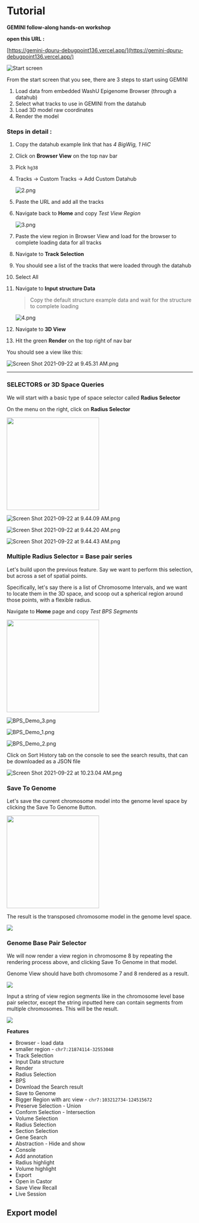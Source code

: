 # Tutorial

**GEMINI follow-along hands-on workshop**

**open this URL :**

[https://gemini-dpuru-debugpoint136.vercel.app/](https://gemini-dpuru-debugpoint136.vercel.app/)

![Start screen](img/1.png 'Start Screen')

From the start screen that you see, there are 3 steps to start using GEMINI

1. Load data from embedded WashU Epigenome Browser (through a datahub)
2. Select what tracks to use in GEMINI from the datahub
3. Load 3D model raw coordinates
4. Render the model

### Steps in detail :

1. Copy the datahub example link that has _4 BigWig, 1 HiC_
2. Click on **Browser View** on the top nav bar
3. Pick `hg38`
4. Tracks → Custom Tracks → Add Custom Datahub

   ![2.png](img/2.png)

5. Paste the URL and add all the tracks
6. Navigate back to **Home** and copy _Test View Region_

   ![3.png](img/3.png)

7. Paste the view region in Browser View and load for the browser to complete loading data for all tracks
8. Navigate to **Track Selection**
9. You should see a list of the tracks that were loaded through the datahub
10. Select All
11. Navigate to **Input structure Data**

    > Copy the default structure example data and wait for the structure to complete loading

    ![4.png](img/4.png)

12. Navigate to **3D View**
13. Hit the green **Render** on the top right of nav bar

You should see a view like this:

![Screen Shot 2021-09-22 at 9.45.31 AM.png](img/Screen_Shot_2021-09-22_at_9.45.31_AM.png)

---

### SELECTORS or 3D Space Queries

We will start with a basic type of space selector called **Radius Selector**

On the menu on the right, click on **Radius Selector**

<img src="img/Screen_Shot_2021-09-22_at_9.43.45_AM.png" width="250" height="250"/>

![Screen Shot 2021-09-22 at 9.44.09 AM.png](img/Screen_Shot_2021-09-22_at_9.44.09_AM.png)

![Screen Shot 2021-09-22 at 9.44.20 AM.png](img/Screen_Shot_2021-09-22_at_9.44.20_AM.png)

![Screen Shot 2021-09-22 at 9.44.43 AM.png](img/Screen_Shot_2021-09-22_at_9.44.43_AM.png)

### Multiple Radius Selector = Base pair series

Let's build upon the previous feature. Say we want to perform this selection, but across a set of spatial points.

Specifically, let's say there is a list of Chromosome Intervals, and we want to locate them in the 3D space, and scoop out a spherical region around those points, with a flexible radius.

Navigate to **Home** page and copy _Test BPS Segments_

<img src="img/Screen_Shot_2021-09-22_at_10.20.55_AM.png" width="250" height="250"/>

![BPS_Demo_3.png](img/BPS_Demo_3.png)

![BPS_Demo_1.png](img/BPS_Demo_1.png)

![BPS_Demo_2.png](img/BPS_Demo_2.png)

Click on Sort History tab on the console to see the search results, that can be downloaded as a JSON file

![Screen Shot 2021-09-22 at 10.23.04 AM.png](img/Screen_Shot_2021-09-22_at_10.23.04_AM.png)

### Save To Genome

Let's save the current chromosome model into the genome level space by clicking the Save To Genome Button.

<img src="img/STG_Demo.png" width="250" height="250"/>

The result is the transposed chromosome model in the genome level space.

<img src="img/STG_Demo_2.png" />

### Genome Base Pair Selector

We will now render a view region in chromosome 8 by repeating the rendering process above, and clicking Save To Genome in that model.

Genome View should have both chromosome 7 and 8 rendered as a result.

<img src="img/GenBPS_Demo_2.png" />

Input a string of view region segments like in the chromosome level base pair selector, except the string inputted here can contain segments from multiple chromosomes. This will be the result.

<img src="img/GenBPS_Demo_3.png" />

**Features**

- Browser - load data
- smaller region - `chr7:21874114-32553048`
- Track Selection
- Input Data structure
- Render
- Radius Selection
- BPS
- Download the Search result
- Save to Genome
- Bigger Region with arc view - `chr7:103212734-124515672`
- Preserve Selection - Union
- Conform Selection - Intersection
- Volume Selection
- Radius Selection
- Section Selection
- Gene Search
- Abstraction - Hide and show
- Console
- Add annotation
- Radius highlight
- Volume highlight
- Export
- Open in Castor
- Save View Recall
- Live Session

## Export model
